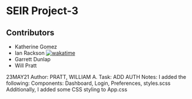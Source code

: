 # SEIR Project-3

## Contributors

-   Katherine Gomez
-   Ian Rackson [![wakatime](https://wakatime.com/badge/github/katherinevgomez/Project-3-frontend.svg)](https://wakatime.com/badge/github/katherinevgomez/Project-3-frontend)
-   Garrett Dunlap
-   Will Pratt

23MAY21
Author: PRATT, WILLIAM A.
Task: ADD AUTH
Notes:  I added the following: Components: Dashboard, Login, Preferences, styles.scss
Additionally, I added some CSS styling to App.css
